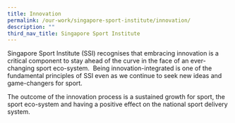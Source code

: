 ```yaml
---
title: Innovation
permalink: /our-work/singapore-sport-institute/innovation/
description: ""
third_nav_title: Singapore Sport Institute
---
```




Singapore Sport Institute (SSI) recognises that embracing innovation is a critical component to stay ahead of the curve in the face of an ever-changing sport eco-system.  Being innovation-integrated is one of the fundamental principles of SSI even as we continue to seek new ideas and game-changers for sport.

The outcome of the innovation process is a sustained growth for sport, the sport eco-system and having a positive effect on the national sport delivery system.